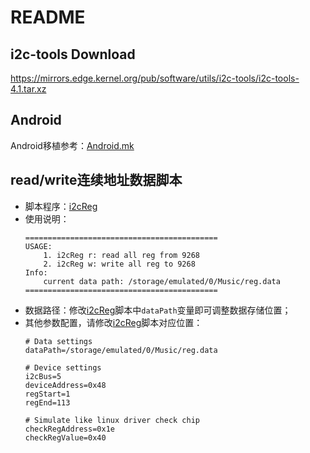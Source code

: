 # README

## i2c-tools Download

https://mirrors.edge.kernel.org/pub/software/utils/i2c-tools/i2c-tools-4.1.tar.xz

## Android

Android移植参考：[Android.mk](Android.mk)

## read/write连续地址数据脚本

* 脚本程序：[i2cReg](i2cReg)
* 使用说明：
  ```
  ===========================================
  USAGE:
      1. i2cReg r: read all reg from 9268
      2. i2cReg w: write all reg to 9268
  Info:
      current data path: /storage/emulated/0/Music/reg.data
  ===========================================
  ```
* 数据路径：修改[i2cReg](i2cReg)脚本中`dataPath`变量即可调整数据存储位置；
* 其他参数配置，请修改[i2cReg](i2cReg)脚本对应位置：
  ```shell
  # Data settings
  dataPath=/storage/emulated/0/Music/reg.data
  
  # Device settings
  i2cBus=5
  deviceAddress=0x48
  regStart=1
  regEnd=113
  
  # Simulate like linux driver check chip
  checkRegAddress=0x1e
  checkRegValue=0x40
  ```
